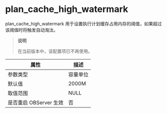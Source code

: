 plan_cache_high_watermark 
==============================================

plan_cache_high_watermark 用于设置执行计划缓存占用内存的阈值，如果超过该阈值时将触发自动淘汰。

> **说明**
> 
> 在当前版本中，该配置项已不再使用。


|      **属性**      | **描述** |
|------------------|--------|
| 参数类型             | 容量单位   |
| 默认值              | 2000M  |
| 取值范围             | NULL   |
| 是否重启 OBServer 生效 | 否      |



